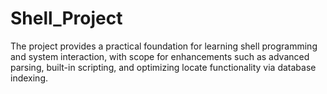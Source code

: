 # Shell_Project
The project provides a practical foundation for learning shell programming and system interaction, with scope for enhancements such as advanced parsing, built-in scripting, and optimizing locate functionality via database indexing.
